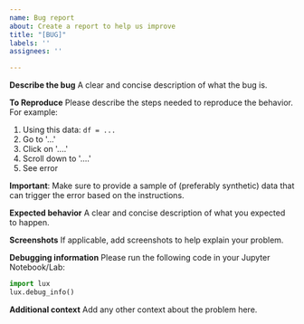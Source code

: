 ```yaml
---
name: Bug report
about: Create a report to help us improve
title: "[BUG]"
labels: ''
assignees: ''

---
```


**Describe the bug**
A clear and concise description of what the bug is.

**To Reproduce**
Please describe the steps needed to reproduce the behavior. For example:
1. Using this data: `df = ...`
2. Go to '...'
3. Click on '....'
4. Scroll down to '....'
5. See error

**Important**: Make sure to provide a sample of (preferably synthetic) data 
that can trigger the error based on the instructions.

**Expected behavior**
A clear and concise description of what you expected to happen.

**Screenshots**
If applicable, add screenshots to help explain your problem.

**Debugging information**
Please run the following code in your Jupyter Notebook/Lab:

```python
import lux
lux.debug_info()
```

**Additional context**
Add any other context about the problem here.
